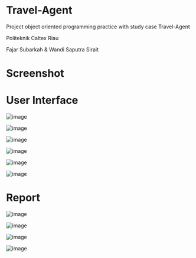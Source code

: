 # Travel-Agent

Project object oriented programming practice with study case Travel-Agent

Politeknik Caltex Riau

Fajar Subarkah &amp; Wandi Saputra Sirait

# Screenshot

# User Interface

![image](https://user-images.githubusercontent.com/74707401/126677659-3666da73-684d-489a-b384-9c5372d0f1a1.png)

![image](https://user-images.githubusercontent.com/74707401/126677719-76cf68de-ebf2-4613-9d8a-7e32ae917e0f.png)

![image](https://user-images.githubusercontent.com/74707401/126677780-aad7242b-bd71-4d4e-94dc-767f5b6d9013.png)

![image](https://user-images.githubusercontent.com/74707401/126677818-39ce8da2-aae5-4885-ab99-1d801035d0ee.png)

![image](https://user-images.githubusercontent.com/74707401/126677858-25a6b213-0116-4de8-9c7d-dd21f1463ae2.png)

![image](https://user-images.githubusercontent.com/74707401/126677899-f3db5be0-da7a-4145-9422-6221ee7feed0.png)

# Report

![image](https://user-images.githubusercontent.com/74707401/126677346-650622d6-a00c-418e-8006-b0d928f6ffdb.png)

![image](https://user-images.githubusercontent.com/74707401/126677360-d0a07a2e-e257-4b55-b65d-48c68030bbbc.png)

![image](https://user-images.githubusercontent.com/74707401/126677411-d51b222e-c303-4ba8-8de0-bd8e1df9c600.png)

![image](https://user-images.githubusercontent.com/74707401/126677439-1af1537d-dbb5-467c-80b7-33a79c0224bd.png)


